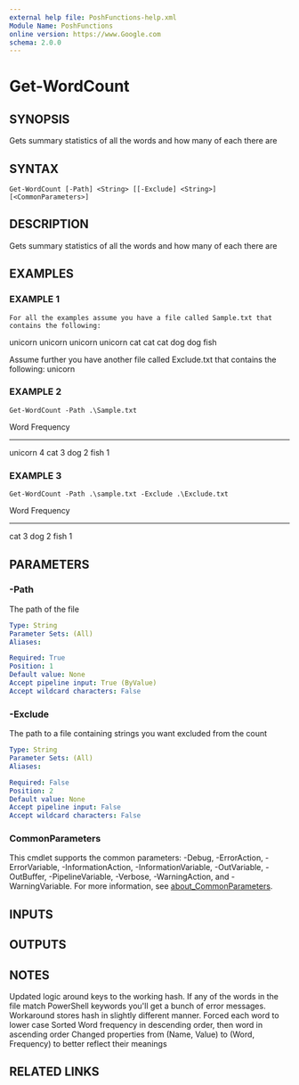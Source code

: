 ```yaml
---
external help file: PoshFunctions-help.xml
Module Name: PoshFunctions
online version: https://www.Google.com
schema: 2.0.0
---
```


# Get-WordCount

## SYNOPSIS
Gets summary statistics of all the words and how many of each there are

## SYNTAX

```
Get-WordCount [-Path] <String> [[-Exclude] <String>] [<CommonParameters>]
```

## DESCRIPTION
Gets summary statistics of all the words and how many of each there are

## EXAMPLES

### EXAMPLE 1
```
For all the examples assume you have a file called Sample.txt that contains the following:
```

unicorn unicorn unicorn unicorn
cat cat cat
dog dog
fish

Assume further you have another file called Exclude.txt that contains the following:
unicorn

### EXAMPLE 2
```
Get-WordCount -Path .\Sample.txt
```

Word                           Frequency
----                           -----
unicorn                        4
cat                            3
dog                            2
fish                           1

### EXAMPLE 3
```
Get-WordCount -Path .\sample.txt -Exclude .\Exclude.txt
```

Word                           Frequency
----                           -----
cat                            3
dog                            2
fish                           1

## PARAMETERS

### -Path
The path of the file

```yaml
Type: String
Parameter Sets: (All)
Aliases:

Required: True
Position: 1
Default value: None
Accept pipeline input: True (ByValue)
Accept wildcard characters: False
```

### -Exclude
The path to a file containing strings you want excluded from the count

```yaml
Type: String
Parameter Sets: (All)
Aliases:

Required: False
Position: 2
Default value: None
Accept pipeline input: False
Accept wildcard characters: False
```

### CommonParameters
This cmdlet supports the common parameters: -Debug, -ErrorAction, -ErrorVariable, -InformationAction, -InformationVariable, -OutVariable, -OutBuffer, -PipelineVariable, -Verbose, -WarningAction, and -WarningVariable. For more information, see [about_CommonParameters](http://go.microsoft.com/fwlink/?LinkID=113216).

## INPUTS

## OUTPUTS

## NOTES
Updated logic around keys to the working hash.
If any of the words in the file match PowerShell keywords you'll
get a bunch of error messages.
Workaround stores hash in slightly different manner.
Forced each word to lower case
Sorted Word frequency in descending order, then word in ascending order
Changed properties from (Name, Value) to (Word, Frequency) to better reflect their meanings

## RELATED LINKS
